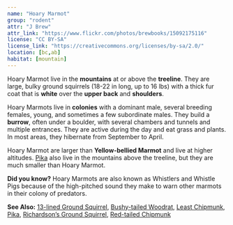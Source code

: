 ```yaml
---
name: "Hoary Marmot"
group: "rodent"
attr: "J Brew"
attr_link: "https://www.flickr.com/photos/brewbooks/15092175116"
license: "CC BY-SA"
license_link: "https://creativecommons.org/licenses/by-sa/2.0/"
location: [bc,ab]
habitat: [mountain]
---
```

Hoary Marmot live in the **mountains** at or above the **treeline**. They are large, bulky ground squirrels (18-22 in long, up to 16 lbs) with a thick fur coat that is **white** over the **upper back** and **shoulders**.

Hoary Marmots live in **colonies** with a dominant male, several breeding females, young, and sometimes a few subordinate males. They build a **burrow**, often under a boulder, with several chambers and tunnels and multiple entrances. They are active during the day and eat grass and plants. In most areas, they hibernate from September to April.

Hoary Marmot are larger than __Yellow-bellied Marmot__ and live at higher altitudes. [Pika](/{{section}}/pika) also live in the mountains above the treeline, but they are much smaller than Hoary Marmot.

**Did you know?** Hoary Marmots are also known as Whistlers and Whistle Pigs because of the high-pitched sound they make to warn other marmots in their colony of predators.

<!-- generated, do not edit -->
**See Also:**
[13-lined Ground Squirrel](/{{section}}/13linegs),
[Bushy-tailed Woodrat](/{{section}}/buwrat),
[Least Chipmunk](/{{section}}/leastchip),
[Pika](/{{section}}/pika),
[Richardson’s Ground Squirrel](/{{section}}/richgs),
[Red-tailed Chipmunk](/{{section}}/rtchip)

